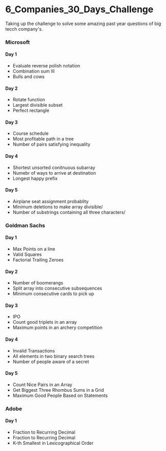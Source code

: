 # 6_Companies_30_Days_Challenge
<p>Taking up the challenge to solve some amazing past year questions of big tecch company's.</p>
<h3>Microsoft </h3>
<h4>Day 1</h4>
<ul>
<li>Evaluate reverse polish notation</li>
<li>Combination sum III</li>
<li>Bulls and cows</li>
</ul>

<h4>Day 2</h4>
<ul>
<li>Rotate function</li>
<li>Largest divisible subset</li>
<li>Perfect rectangle</li>
</ul>

<h4>Day 3</h4>
<ul>
<li>Course schedule</li>
<li>Most profitable path in a tree</li>
<li>Number of pairs satisfying inequality</li>
</ul>

<h4>Day 4</h4>
<ul>
<li>Shortest unsorted conitnuous subarray</li>
<li>Numebr of ways to arrive at destination</li>
<li>Longest happy prefix</li>
</ul>

<h4>Day 5</h4>
<ul>
<li>Airplane seat assignment probablity</li>
<li>Minimum deletions to make array divisible/</li>
<li>Number of substrings containing all three characters/</li>
</ul>

<h3>Goldman Sachs </h3>
<h4>Day 1</h4>
<ul>
<li>Max Points on a line</li>
<li>Valid Squares</li>
<li>Factorial Trailing Zeroes</li>
</ul>

<h4>Day 2</h4>
<ul>
<li>Number of boomerangs</li>
<li>Split array into consecutive subsequences</li>
<li>Minimum consecutive cards to pick up</li>
</ul>
<h4>Day 3</h4>
<ul>
<li>IPO</li>
<li>Count good triplets in an array</li>
<li>Maximum points in an archery competition</li>
</ul>
<h4>Day 4</h4>
<ul>
<li>Invalid Transactions</li>
<li>All elements in two binary search trees</li>
<li>Number of people aware of a secret</li>
</ul>
<h4>Day 5</h4>
<ul>
<li>Count Nice Pairs in an Array</li>
<li>Get Biggest Three Rhombus Sums in a Grid</li>
<li>Maximum Good People Based on Statements</li>
</ul>
<h3>Adobe </h3>
<h4>Day 1</h4>
<ul>
<li>Fraction to Recurring Decimal
</li>
<li>Fraction to Recurring Decimal
</li>
<li>K-th Smallest in Lexicographical Order</li>
</ul>
